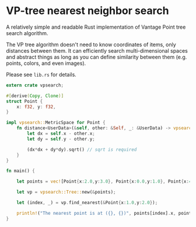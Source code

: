 # VP-tree nearest neighbor search

A relatively simple and readable Rust implementation of Vantage Point tree search algorithm.

The VP tree algorithm doesn't need to know coordinates of items, only distances between them. It can efficiently search multi-dimensional spaces and abstract things as long as you can define similarity between them (e.g. points, colors, and even images).

Please see `lib.rs` for details.

```Rust
extern crate vpsearch;

#[derive(Copy, Clone)]
struct Point {
    x: f32, y: f32,
}

impl vpsearch::MetricSpace for Point {
    fn distance<UserData>(&self, other: &Self, _: &UserData) -> vpsearch::Distance {
        let dx = self.x - other.x;
        let dy = self.y - other.y;

        (dx*dx + dy*dy).sqrt() // sqrt is required
    }
}

fn main() {

    let points = vec![Point{x:2.0,y:3.0}, Point{x:0.0,y:1.0}, Point{x:4.0,y:5.0}];

    let vp = vpsearch::Tree::new(&points);

    let (index, _) = vp.find_nearest(&Point{x:1.0,y:2.0});

    println!("The nearest point is at ({}, {})", points[index].x, points[index].y);
}
```
